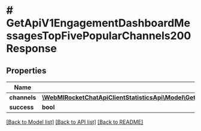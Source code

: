 # # GetApiV1EngagementDashboardMessagesTopFivePopularChannels200Response

## Properties

Name | Type | Description | Notes
------------ | ------------- | ------------- | -------------
**channels** | [**\WebMIRocketChatApiClientStatisticsApi\Model\GetApiV1EngagementDashboardMessagesTopFivePopularChannels200ResponseChannelsInner[]**](GetApiV1EngagementDashboardMessagesTopFivePopularChannels200ResponseChannelsInner.md) |  | [optional]
**success** | **bool** |  | [optional]

[[Back to Model list]](../../README.md#models) [[Back to API list]](../../README.md#endpoints) [[Back to README]](../../README.md)
